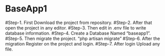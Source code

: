 # BaseApp1
#Step-1. First Download the project from repository.
#Step-2. After that open the project in any editor.
#Step-3. Then edit in .env file to write database information.
#Step-4. Create a Database Named “baseapp1”.
#Step-5. Then migrate the project. “php artisan migrate”
#Step-6. After the migration Register on the project and login.
#Step-7. After login Upload any file.
